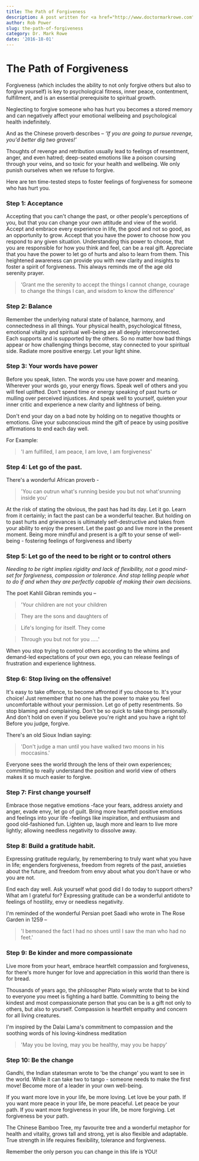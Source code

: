 ```yaml
---
title: The Path of Forgiveness
description: A post written for <a href="http://www.doctormarkrowe.com">Dr. Mark Rowe</a>
author: Rob Power
slug: the-path-of-forgiveness
category: Dr. Mark Rowe
date: '2016-18-01'
---
```

The Path of Forgiveness
=======================

Forgiveness (which includes the ability to not only forgive others but also to
forgive yourself) is key to psychological fitness, inner peace, contentment,
fulfillment, and is an essential prerequisite to spiritual growth.

Neglecting to forgive someone who has hurt you becomes a stored memory and can
negatively affect your emotional wellbeing and psychological health
indefinitely.

And as the Chinese proverb describes – _‘If you are going to pursue revenge,
you'd better dig two graves!’_

Thoughts of revenge and retribution usually lead to feelings of resentment,
anger, and even hatred; deep-seated emotions like a poison coursing through your
veins, and so toxic for your health and wellbeing. We only punish ourselves when
we refuse to forgive.

Here are ten time-tested steps to foster feelings of forgiveness for someone who
has hurt you.

### Step 1: Acceptance

Accepting that you can't change the past, or other people's perceptions of you,
but that you can change your own attitude and view of the world. Accept and
embrace every experience in life, the good and not so good, as an opportunity to
grow. Accept that you have the power to choose how you respond to any given
situation. Understanding this power to choose, that you are responsible for how
you think and feel, can be a real gift. Appreciate that you have the power to
let go of hurts and also to learn from them. This heightened awareness can
provide you with new clarity and insights to foster a spirit of
forgiveness. This always reminds me of the age old serenity prayer.

>   ‘Grant me the serenity to accept the things I cannot change, courage to change the things I can, and wisdom to know the difference'

### Step 2: Balance

Remember the underlying natural state of balance, harmony, and connectedness in
all things. Your physical health, psychological fitness, emotional vitality and
spiritual well-being are all deeply interconnected. Each supports and is
supported by the others. So no matter how bad things appear or how challenging
things become, stay connected to your spiritual side. Radiate more positive
energy. Let your light shine.

### Step 3: Your words have power

Before you speak, listen. The words you use have power and meaning. Wherever
your words go, your energy flows. Speak well of others and you will feel
uplifted. Don't spend time or energy speaking of past hurts or mulling over
perceived injustices. And speak well to yourself, quieten your inner critic and
experience a new clarity and lightness of being.

Don't end your day on a bad note by holding on to negative thoughts or emotions.
Give your subconscious mind the gift of peace by using positive affirmations to
end each day well.

For Example:

>   'I am fulfilled, I am peace, I am love, I am forgiveness'

### Step 4: Let go of the past.

There's a wonderful African proverb -

>   'You can outrun what's running beside you but not what'srunning inside you'

At the risk of stating the obvious, the past has had its day. Let it go. Learn
from it certainly; in fact the past can be a wonderful teacher. But holding on
to past hurts and grievances is ultimately self-destructive and takes from your
ability to enjoy the present. Let the past go and live more in the present
moment. Being more mindful and present is a gift to your sense of well-being -
fostering feelings of forgiveness and liberty

### Step 5: Let go of the need to be right or to control others

*Needing to be right implies rigidity and lack of flexibility, not a good
mind-set for forgiveness, compassion or tolerance. And stop telling people what
to do if and when they are perfectly capable of making their own decisions.*

The poet Kahlil Gibran reminds you –

>   'Your children are not your children

>   They are the sons and daughters of

>   Life's longing for itself. They come

>   Through you but not for you .....'

When you stop trying to control others according to the whims and demand-led
expectations of your own ego, you can release feelings of frustration and
experience lightness.

### Step 6: Stop living on the offensive!

<span class="pull-quote">
It's easy to take offence, to become affronted if you choose to. It's your
choice! Just remember that no one has the power to make you feel uncomfortable
without your permission. Let go of petty resentments. So stop blaming and
complaining. Don't be so quick to take things personally. And don't hold on even
if you believe you're right and you have a right to! Before you judge,
forgive.
</span>

There's an old Sioux Indian saying:

>   'Don't judge a man until you have walked two moons in his moccasins.'

Everyone sees the world through the lens of their own experiences; committing to
really understand the position and world view of others makes it so much easier
to forgive.

### Step 7: First change yourself

Embrace those negative emotions -face your fears, address anxiety and anger,
evade envy, let go of guilt. Bring more heartfelt positive emotions and feelings
into your life -feelings like inspiration, and enthusiasm and good old-fashioned
fun. Lighten up, laugh more and learn to live more lightly; allowing needless
negativity to dissolve away.

### Step 8: Build a gratitude habit.

Expressing gratitude regularly, by remembering to truly want what you have in
life; engenders forgiveness, freedom from regrets of the past, anxieties about
the future, and freedom from envy about what you don't have or who you are not.

End each day well. Ask yourself what good did I do today to support others? What
am I grateful for? Expressing gratitude can be a wonderful antidote to feelings
of hostility, envy or needless negativity.

I'm reminded of the wonderful Persian poet Saadi who wrote in The Rose Garden in
1259 –

>   'I bemoaned the fact I had no shoes until I saw the man who had no feet.'

### Step 9: Be kinder and more compassionate

Live more from your heart, embrace heartfelt compassion and forgiveness, for
there's more hunger for love and appreciation in this world than there is for
bread.

Thousands of years ago, the philosopher Plato wisely wrote that to be kind to
everyone you meet is fighting a hard battle. Committing to being the kindest and
most compassionate person that you can be is a gift not only to others, but also
to yourself. Compassion is heartfelt empathy and concern for all living
creatures.

I'm inspired by the Dalai Lama's commitment to compassion and the soothing words
of his loving-kindness meditation

>   'May you be loving, may you be healthy, may you be happy'

### Step 10: Be the change

Gandhi, the Indian statesman wrote to 'be the change' you want to see in the
world. While it can take two to tango - someone needs to make the first move!
Become more of a leader in your own well-being.

If you want more love in your life, be more loving. Let love be your path. If
you want more peace in your life, be more peaceful. Let peace be your path. If
you want more forgiveness in your life, be more forgiving. Let forgiveness be
your path.

The Chinese Bamboo Tree, my favourite tree and a wonderful metaphor for health
and vitality, grows tall and strong, yet is also flexible and adaptable. True
strength in life requires flexibility, tolerance and forgiveness.

Remember the only person you can change in this life is YOU!
